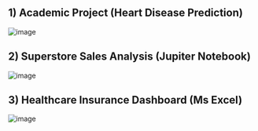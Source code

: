 ## 1) Academic Project (Heart Disease Prediction)

![image](https://github.com/user-attachments/assets/ad1a81ef-004f-4d54-84b7-c9d114886d66)

## 2) Superstore Sales Analysis (Jupiter Notebook)

![image](https://github.com/user-attachments/assets/a75450cd-115c-4684-8267-97bb3273507c)

## 3) Healthcare Insurance Dashboard (Ms Excel) 

![image](https://github.com/user-attachments/assets/6bcf8502-34bf-4370-b717-70cc04cf618a)

